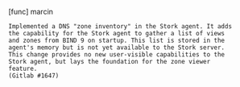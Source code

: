 [func] marcin

    Implemented a DNS "zone inventory" in the Stork agent. It adds
    the capability for the Stork agent to gather a list of views
    and zones from BIND 9 on startup. This list is stored in the
    agent's memory but is not yet available to the Stork server.
    This change provides no new user-visible capabilities to the
    Stork agent, but lays the foundation for the zone viewer
    feature.
    (Gitlab #1647)